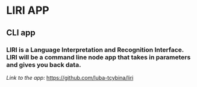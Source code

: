 # LIRI APP

## CLI app

### LIRI is a Language Interpretation and Recognition Interface. LIRI will be a command line node app that takes in parameters and gives you back data.

_Link to the app:_ https://github.com/luba-tcybina/liri 

